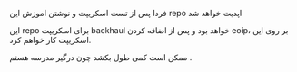 فردا پس از تست اسکریپت و نوشتن اموزش این repo اپدیت خواهد شد 

این repo برای اسکریپت backhaul خواهد بود و پس از اضافه کردن eoip، بر روی‌ این اسکریپت کار‌ خواهم کرد.

ممکن است کمی طول بکشد چون درگیر مدرسه هستم .

